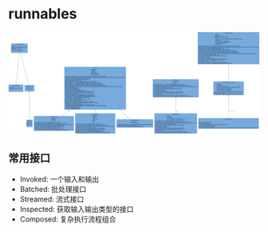 # runnables

![runnable](./classes_runnables.png)


## 常用接口
- Invoked: 一个输入和输出
- Batched: 批处理接口
- Streamed: 流式接口
- Inspected: 获取输入输出类型的接口
- Composed: 复杂执行流程组合

## 
